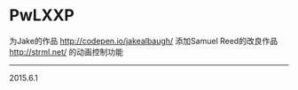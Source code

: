 # PwLXXP

为Jake的作品 http://codepen.io/jakealbaugh/ 
添加Samuel Reed的改良作品 http://strml.net/ 的动画控制功能

---
2015.6.1
